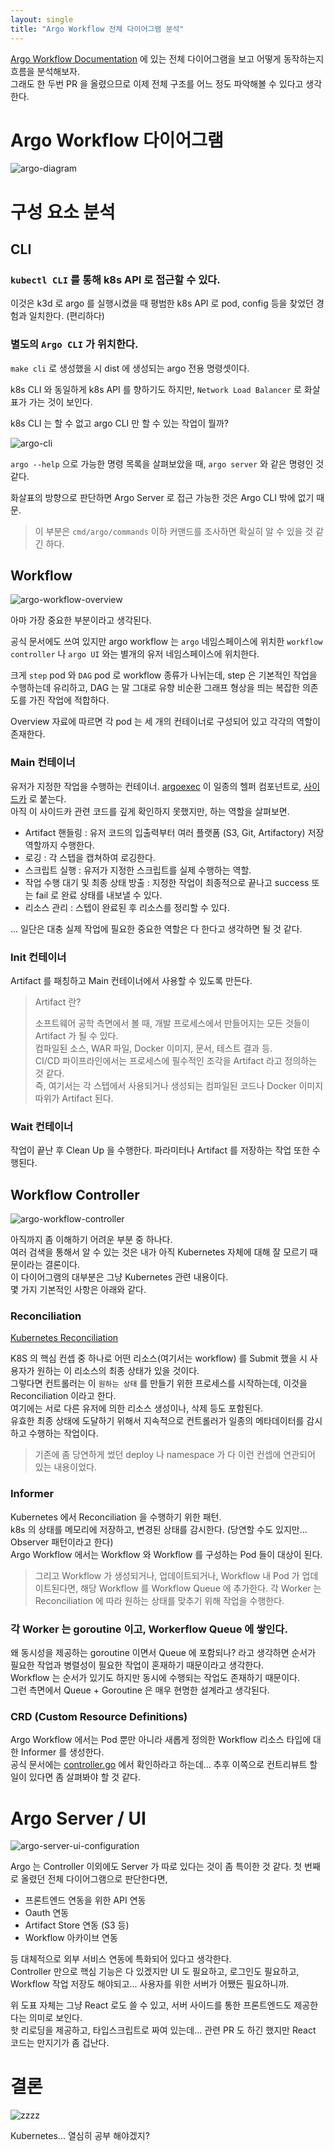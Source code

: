 ```yaml
---
layout: single
title: "Argo Workflow 전체 다이어그램 분석"
---
```


[Argo Workflow Documentation](https://argoproj.github.io/argo-workflows/architecture/) 에 있는 전체 다이어그램을 보고 어떻게 동작하는지 흐름을 분석해보자.  
그래도 한 두번 PR 을 올렸으므로 이제 전체 구조를 어느 정도 파악해볼 수 있다고 생각한다.

# Argo Workflow 다이어그램

![argo-diagram](../assets/imgs/argo_diagram.png)

# 구성 요소 분석
## CLI
### `kubectl CLI` 를 통해 k8s API 로 접근할 수 있다. 
이것은 k3d 로 argo 를 실행시켰을 때 평범한 k8s API 로 pod, config 등을 찾었던 경험과 일치한다. (편리하다)  
### 별도의 `Argo CLI` 가 위치한다.
`make cli` 로 생성했을 시 dist 에 생성되는 argo 전용 명령셋이다.

k8s CLI 와 동일하게 k8s API 를 향하기도 하지만, `Network Load Balancer` 로 화살표가 가는 것이 보인다. 

k8s CLI 는 할 수 없고 argo CLI 만 할 수 있는 작업이 뭘까?

![argo-cli](../assets/imgs/argo_clis.png)

`argo --help` 으로 가능한 명령 목록을 살펴보았을 때, `argo server` 와 같은 명령인 것 같다.

화살표의 방향으로 판단하면 Argo Server 로 접근 가능한 것은 Argo CLI 밖에 없기 때문.

> 이 부분은 `cmd/argo/commands` 이하 커맨드를 조사하면 확실히 알 수 있을 것 같긴 하다.

## Workflow

![argo-workflow-overview](../assets/imgs/argo_workflow_overview.jpeg)


아마 가장 중요한 부분이라고 생각된다.

공식 문서에도 쓰여 있지만 argo workflow 는 `argo` 네임스페이스에 위치한 `workflow controller` 나 `argo UI` 와는 별개의 유저 네임스페이스에 위치한다.

크게 `step` pod 와 `DAG` pod 로 workflow 종류가 나뉘는데, step 은 기본적인 작업을 수행하는데 유리하고, DAG 는 말 그대로 유향 비순환 그래프 형상을 띄는 복잡한 의존도를 가진 작업에 적합하다.

Overview 자료에 따르면 각 pod 는 세 개의 컨테이너로 구성되어 있고 각각의 역할이 존재한다.

### Main 컨테이너
유저가 지정한 작업을 수행하는 컨테이너. [argoexec](https://github.com/argoproj/argo-workflows/tree/master/cmd/argoexec) 이 일종의 헬퍼 컴포넌트로, [사이드카](https://learn.microsoft.com/en-us/azure/architecture/patterns/sidecar) 로 붙는다.  
아직 이 사이드카 관련 코드를 깊게 확인하지 못했지만, 하는 역할을 살펴보면.

* Artifact 핸들링 : 유저 코드의 입출력부터 여러 플랫폼 (S3, Git, Artifactory) 저장 역할까지 수행한다.
* 로깅 : 각 스텝을 캡쳐하여 로깅한다.
* 스크립트 실행 : 유저가 지정한 스크립트를 실제 수행하는 역할.
* 작업 수행 대기 및 최종 상태 방출 : 지정한 작업이 최종적으로 끝나고 success 또는 fail 로 완료 상태를 내보낼 수 있다.
* 리소스 관리 : 스텝이 완료된 후 리소스를 정리할 수 있다.


... 일단은 대충 실제 작업에 필요한 중요한 역할은 다 한다고 생각하면 될 것 같다.

### Init 컨테이너
Artifact 를 패칭하고 Main 컨테이너에서 사용할 수 있도록 만든다.

> Artifact 란? 
>  
> 소프트웨어 공학 측면에서 볼 때, 개발 프로세스에서 만들어지는 모든 것들이 Artifact 가 될 수 있다.  
> 컴파일된 소스, WAR 파일, Docker 이미지, 문서, 테스트 결과 등.  
> CI/CD 파이프라인에서는 프로세스에 필수적인 조각을 Artifact 라고 정의하는 것 같다.  
> 즉, 여기서는 각 스텝에서 사용되거나 생성되는 컴파일된 코드나 Docker 이미지 따위가 Artifact 된다.

### Wait 컨테이너
작업이 끝난 후 Clean Up 을 수행한다. 파라미터나 Artifact 를 저장하는 작업 또한 수행된다.


## Workflow Controller

![argo-workflow-controller](../assets/imgs/workflow-controller-queue.png)

아직까지 좀 이해하기 어려운 부분 중 하나다.  
여러 검색을 통해서 알 수 있는 것은 내가 아직 Kubernetes 자체에 대해 잘 모르기 때문이라는 결론이다.  
이 다이어그램의 대부분은 그냥 Kubernetes 관련 내용이다.  
몇 가지 기본적인 사항은 아래와 같다.

### Reconciliation
[Kubernetes Reconciliation](https://speakerdeck.com/thockin/kubernetes-what-is-reconciliation)

K8S 의 핵심 컨셉 중 하나로 어떤 리소스(여기서는 workflow) 를 Submit 했을 시 사용자가 원하는 이 리소스의 최종 상태가 있을 것이다.  
그렇다면 컨트롤러는 이 `원하는 상태` 를 만들기 위한 프로세스를 시작하는데, 이것을 Reconciliation 이라고 한다.  
여기에는 서로 다른 유저에 의한 리소스 생성이나, 삭제 등도 포함된다.  
유효한 최종 상태에 도달하기 위해서 지속적으로 컨트롤러가 일종의 메타데이터를 감시하고 수행하는 작업이다.
> 기존에 좀 당연하게 썼던 deploy 나 namespace 가 다 이런 컨셉에 연관되어 있는 내용이었다.

### Informer
Kubernetes 에서 Reconciliation 을 수행하기 위한 패턴.  
k8s 의 상태를 메모리에 저장하고, 변경된 상태를 감시한다. (당연할 수도 있지만... Observer 패턴이라고 한다)  
Argo Workflow 에서는 Workflow 와 Workflow 를 구성하는 Pod 들이 대상이 된다.  
> 그리고 Workflow 가 생성되거나, 업데이트되거나, Workflow 내 Pod 가 업데이트된다면, 해당 Workflow 를 Workflow Queue 에 추가한다.
각 Worker 는 Reconciliation 에 따라 원하는 상태를 맞추기 위해 작업을 수행한다.

### 각 Worker 는 goroutine 이고, Workerflow Queue 에 쌓인다.
왜 동시성을 제공하는 goroutine 이면서 Queue 에 포함되나? 라고 생각하면 순서가 필요한 작업과 병렬성이 필요한 작업이 혼재하기 때문이라고 생각한다.  
Workflow 는 순서가 있기도 하지만 동시에 수행되는 작업도 존재하기 때문이다.  
그런 측면에서 Queue + Goroutine 은 매우 현명한 설계라고 생각된다.

### CRD (Custom Resource Definitions)
Argo Workflow 에서는 Pod 뿐만 아니라 새롭게 정의한 Workflow 리소스 타입에 대한 Informer 를 생성한다.  
공식 문서에는 [controller.go](https://github.com/argoproj/argo-workflows/blob/master/workflow/controller/controller.go) 에서 확인하라고 하는데... 추후 이쪽으로 컨트리뷰트 할 일이 있다면 좀 살펴봐야 할 것 같다.

# Argo Server / UI

![argo-server-ui-configuration](../assets/imgs/argo-server-ui-configurations.png)

Argo 는 Controller 이외에도 Server 가 따로 있다는 것이 좀 특이한 것 같다.
첫 번째로 올렸던 전체 다이어그램으로 판단한다면,

* 프론트엔드 연동을 위한 API 연동
* Oauth 연동
* Artifact Store 연동 (S3 등)
* Workflow 아카이브 연동

등 대체적으로 외부 서비스 연동에 특화되어 있다고 생각한다.  
Controller 만으로 핵심 기능은 다 있겠지만 UI 도 필요하고, 로그인도 필요하고, Workflow 작업 저장도 해야되고... 사용자를 위한 서버가 어쨌든 필요하니까.

위 도표 자체는 그냥 React 로도 쓸 수 있고, 서버 사이드를 통한 프론트엔드도 제공한다는 의미로 보인다.  
핫 리로딩을 제공하고, 타입스크립트로 짜여 있는데... 관련 PR 도 하긴 했지만 React 코드는 만지기가 좀 겁난다.

# 결론

![zzzz](../assets/imgs/study_hard.png)

Kubernetes... 열심히 공부 해야겠지?